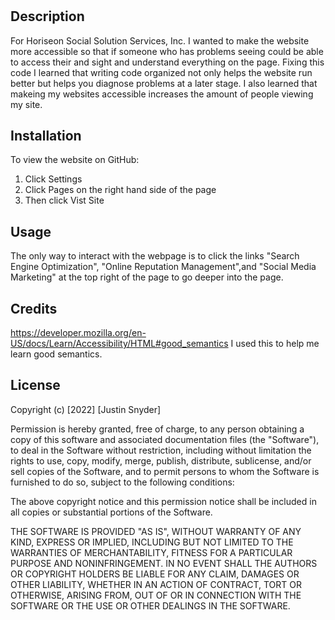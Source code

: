 # <Week-1-Challenge-Accessibility>

## Description

For Horiseon Social Solution Services, Inc. I wanted to make the website more accessible so that if someone who has problems seeing could be able to access their and sight and understand everything on the page.
Fixing this code I learned that writing code organized not only helps the website run better but helps you diagnose problems at a later stage. I also learned that makeing my websites accessible increases the amount of people viewing my site.

## Installation

To view the website on GitHub:
1. Click Settings
2. Click Pages on the right hand side of the page
3. Then click Vist Site

## Usage

The only way to interact with the webpage is to click the links "Search Engine Optimization", "Online Reputation Management",and "Social Media Marketing" at the top right of the page to go deeper into the page.

## Credits

https://developer.mozilla.org/en-US/docs/Learn/Accessibility/HTML#good_semantics
I used this to help me learn good semantics.


## License

Copyright (c) [2022] [Justin Snyder]

Permission is hereby granted, free of charge, to any person obtaining a copy
of this software and associated documentation files (the "Software"), to deal
in the Software without restriction, including without limitation the rights
to use, copy, modify, merge, publish, distribute, sublicense, and/or sell
copies of the Software, and to permit persons to whom the Software is
furnished to do so, subject to the following conditions:

The above copyright notice and this permission notice shall be included in all
copies or substantial portions of the Software.

THE SOFTWARE IS PROVIDED "AS IS", WITHOUT WARRANTY OF ANY KIND, EXPRESS OR
IMPLIED, INCLUDING BUT NOT LIMITED TO THE WARRANTIES OF MERCHANTABILITY,
FITNESS FOR A PARTICULAR PURPOSE AND NONINFRINGEMENT. IN NO EVENT SHALL THE
AUTHORS OR COPYRIGHT HOLDERS BE LIABLE FOR ANY CLAIM, DAMAGES OR OTHER
LIABILITY, WHETHER IN AN ACTION OF CONTRACT, TORT OR OTHERWISE, ARISING FROM,
OUT OF OR IN CONNECTION WITH THE SOFTWARE OR THE USE OR OTHER DEALINGS IN THE
SOFTWARE.
